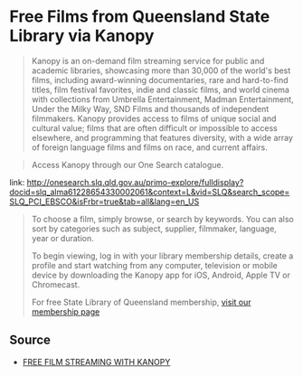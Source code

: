 ﻿# Free Films from Queensland State Library via Kanopy


> Kanopy is an on-demand film streaming service for public and academic libraries, showcasing more than 30,000 of the world's best films, including award-winning documentaries, rare and hard-to-find titles, film festival favorites, indie and classic films, and world cinema with collections from Umbrella Entertainment, Madman Entertainment, Under the Milky Way, SND Films and thousands of independent filmmakers. Kanopy provides access to films of unique social and cultural value; films that are often difficult or impossible to access elsewhere, and programming that features diversity, with a wide array of foreign language films and films on race, and current affairs.



> Access Kanopy through our One Search catalogue.

link: http://onesearch.slq.qld.gov.au/primo-explore/fulldisplay?docid=slq_alma61228654330002061&context=L&vid=SLQ&search_scope=SLQ_PCI_EBSCO&isFrbr=true&tab=all&lang=en_US


> To choose a film, simply browse, or search by keywords. You can also sort by categories such as subject, supplier, filmmaker, language, year or duration.
>
> To begin viewing, log in with your library membership details, create a profile and start watching from any computer, television or mobile device by downloading the Kanopy app for iOS, Android, Apple TV or Chromecast.
>
> For free State Library of Queensland membership, [visit our membership page](http://www.slq.qld.gov.au/services/membership)


 
 
## Source

* [FREE FILM STREAMING WITH KANOPY](http://blogs.slq.qld.gov.au/slq-today/2018/08/16/free-film-streaming-with-kanopy/)